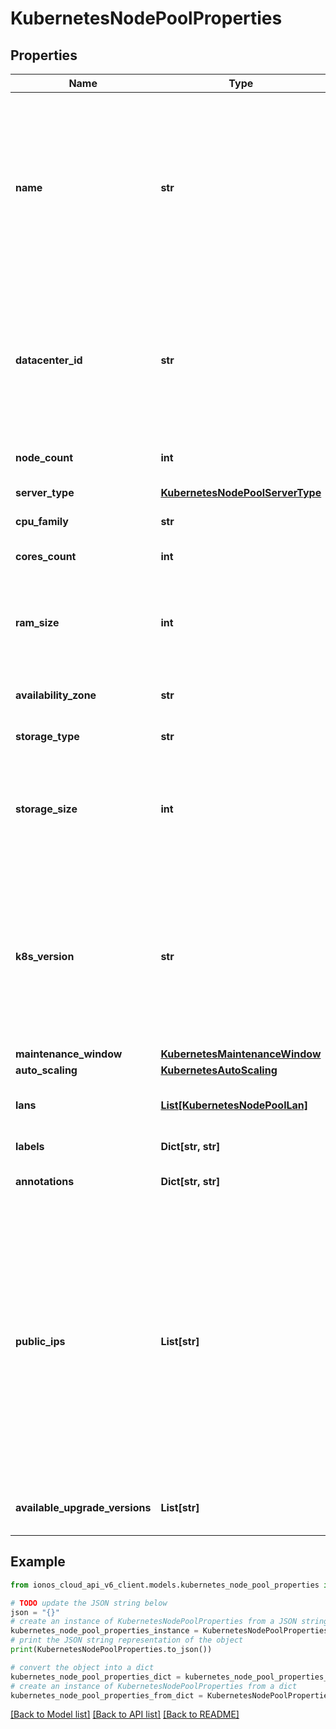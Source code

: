 # KubernetesNodePoolProperties


## Properties

Name | Type | Description | Notes
------------ | ------------- | ------------- | -------------
**name** | **str** | A Kubernetes node pool name. Valid Kubernetes node pool name must be 63 characters or less and must be empty or begin and end with an alphanumeric character ([a-z0-9A-Z]) with dashes (-), underscores (_), dots (.), and alphanumerics between. | 
**datacenter_id** | **str** | The unique identifier of the VDC where the worker nodes of the node pool are provisioned.Note that the data center is located in the exact place where the parent cluster of the node pool is located. | 
**node_count** | **int** | The number of worker nodes of the node pool. | 
**server_type** | [**KubernetesNodePoolServerType**](KubernetesNodePoolServerType.md) |  | [optional] [default to KubernetesNodePoolServerType.DEDICATEDCORE]
**cpu_family** | **str** | The CPU type for the nodes. | [optional] 
**cores_count** | **int** | The total number of cores for the nodes. | 
**ram_size** | **int** | The RAM size for the nodes. Must be specified in multiples of 1024 MB, with a minimum size of 2048 MB. | 
**availability_zone** | **str** | The availability zone in which the target VM should be provisioned. | 
**storage_type** | **str** | The storage type for the nodes. | 
**storage_size** | **int** | The allocated volume size in GB. The allocated volume size in GB. To achieve good performance, we recommend a size greater than 100GB for SSD. | 
**k8s_version** | **str** | The Kubernetes version running in the node pool. Note that this imposes restrictions on which Kubernetes versions can run in the node pools of a cluster. Also, not all Kubernetes versions are suitable upgrade targets for all earlier versions. | [optional] 
**maintenance_window** | [**KubernetesMaintenanceWindow**](KubernetesMaintenanceWindow.md) |  | [optional] 
**auto_scaling** | [**KubernetesAutoScaling**](KubernetesAutoScaling.md) |  | [optional] 
**lans** | [**List[KubernetesNodePoolLan]**](KubernetesNodePoolLan.md) | The array of existing private LANs to attach to worker nodes. | [optional] 
**labels** | **Dict[str, str]** | The labels attached to the node pool. | [optional] 
**annotations** | **Dict[str, str]** | The annotations attached to the node pool. | [optional] 
**public_ips** | **List[str]** | Optional array of reserved public IP addresses to be used by the nodes. The IPs must be from the exact location of the node pool&#39;s data center. If autoscaling is used, the array must contain one more IP than the maximum possible number of nodes (nodeCount+1 for a fixed number of nodes or maxNodeCount+1). The extra IP is used when the nodes are rebuilt. | [optional] 
**available_upgrade_versions** | **List[str]** | The list of available versions for upgrading the node pool. | [optional] 

## Example

```python
from ionos_cloud_api_v6_client.models.kubernetes_node_pool_properties import KubernetesNodePoolProperties

# TODO update the JSON string below
json = "{}"
# create an instance of KubernetesNodePoolProperties from a JSON string
kubernetes_node_pool_properties_instance = KubernetesNodePoolProperties.from_json(json)
# print the JSON string representation of the object
print(KubernetesNodePoolProperties.to_json())

# convert the object into a dict
kubernetes_node_pool_properties_dict = kubernetes_node_pool_properties_instance.to_dict()
# create an instance of KubernetesNodePoolProperties from a dict
kubernetes_node_pool_properties_from_dict = KubernetesNodePoolProperties.from_dict(kubernetes_node_pool_properties_dict)
```
[[Back to Model list]](../README.md#documentation-for-models) [[Back to API list]](../README.md#documentation-for-api-endpoints) [[Back to README]](../README.md)


